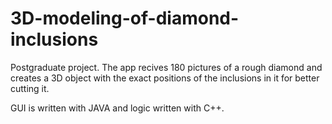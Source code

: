 # 3D-modeling-of-diamond-inclusions
Postgraduate project.
The app recives 180 pictures of a rough diamond and creates a 3D object with the exact positions of the inclusions in it for better cutting it.

GUI is written with JAVA and logic written with C++.

